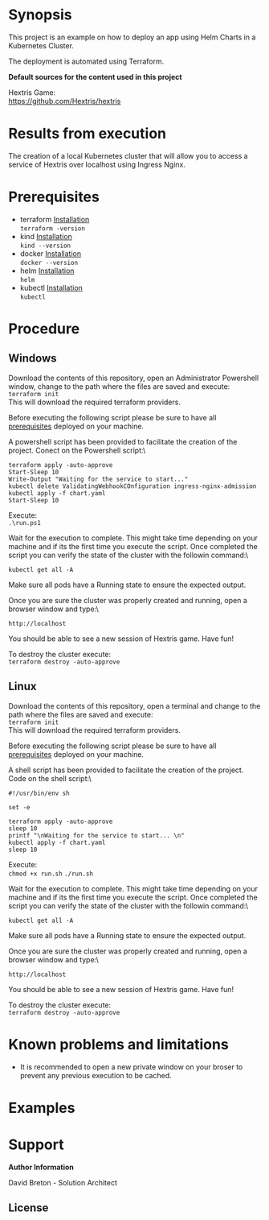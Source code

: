 
# Synopsis

This project is an example on how to deploy an app using Helm Charts in a Kubernetes Cluster.

The deployment is automated using Terraform.


**Default sources for the content used in this project**

Hextris Game:\
https://github.com/Hextris/hextris


# Results from execution

The creation of a local Kubernetes cluster that will allow you to access a service of Hextris over localhost using Ingress Nginx. 

# Prerequisites

* terraform [Installation](https://developer.hashicorp.com/terraform/tutorials/aws-get-started/install-cli)\
`terraform -version`
* kind [Installation](https://kind.sigs.k8s.io/docs/user/quick-start/#installation)\
`kind --version`
* docker [Installation](https://docs.docker.com/get-docker/)\
`docker --version`
* helm [Installation](https://helm.sh/docs/intro/install/)\
`helm`
* kubectl [Installation](https://kubernetes.io/docs/tasks/tools/#kubectl)\
`kubectl`

# Procedure

## Windows

Download the contents of this repository, open an Administrator Powershell window, change to the path where the files are saved and execute:\
`terraform init`\
This will download the required terraform providers.

Before executing the following script please be sure to have all [prerequisites](https://github.com/davidbretons/k8s_terraform_hextris#prerequisites) deployed on your machine.

A powershell script has been provided to facilitate the creation of the project. Conect on the Powershell script:\

```
terraform apply -auto-approve
Start-Sleep 10
Write-Output "Waiting for the service to start..."
kubectl delete ValidatingWebhookCOnfiguration ingress-nginx-admission
kubectl apply -f chart.yaml
Start-Sleep 10
```

Execute: \
`.\run.ps1`

Wait for the execution to complete. This might take time depending on your machine and if its the first time you execute the script. Once completed the script you can verify the state of the cluster with the followin command:\

`kubectl get all -A`

Make sure all pods have a Running state to ensure the expected output.

Once you are sure the cluster was properly created and running, open a browser window and type:\

`http://localhost`

You should be able to see a new session of Hextris game. Have fun!

To destroy the cluster execute:\
`terraform destroy -auto-approve`

## Linux

Download the contents of this repository, open a terminal and change to the path where the files are saved and execute:\
`terraform init`\
This will download the required terraform providers.

Before executing the following script please be sure to have all [prerequisites](https://github.com/davidbretons/k8s_terraform_hextris#prerequisites) deployed on your machine.

A shell script has been provided to facilitate the creation of the project. Code on the shell script:\

```
#!/usr/bin/env sh

set -e

terraform apply -auto-approve
sleep 10
printf "\nWaiting for the service to start... \n"
kubectl apply -f chart.yaml
sleep 10
```

Execute: \
`chmod +x run.sh`
`./run.sh`

Wait for the execution to complete. This might take time depending on your machine and if its the first time you execute the script. Once completed the script you can verify the state of the cluster with the followin command:\

`kubectl get all -A`

Make sure all pods have a Running state to ensure the expected output.

Once you are sure the cluster was properly created and running, open a browser window and type:\

`http://localhost`

You should be able to see a new session of Hextris game. Have fun!

To destroy the cluster execute:\
`terraform destroy -auto-approve`

# Known problems and limitations

* It is recommended to open a new private window on your broser to prevent any previous execution to be cached.

# Examples

# Support

**Author Information**

David Breton - Solution Architect

## License
